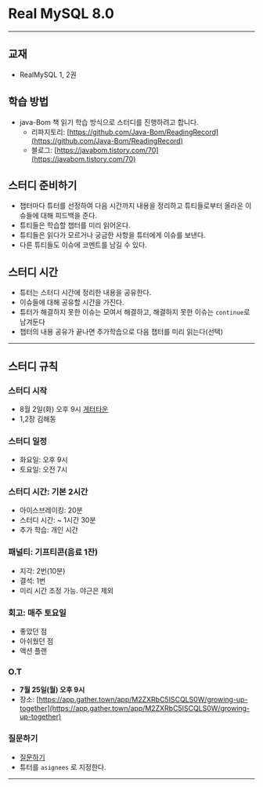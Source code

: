 # Real MySQL 8.0

---

## 교재

- RealMySQL 1, 2권

## 학습 방법

- java-Bom 책 읽기 학습 방식으로 스터디를 진행하려고 합니다.
    - 리파지토리: [https://github.com/Java-Bom/ReadingRecord](https://github.com/Java-Bom/ReadingRecord)
    - 블로그:  [https://javabom.tistory.com/70](https://javabom.tistory.com/70)

## 스터디 준비하기

- 챕터마다 튜터를 선정하여 다음 시간까지 내용을 정리하고 튜티들로부터 올라온 이슈들에 대해 피드백을 준다.
- 튜티들은 학습할 챕터를 미리 읽어온다.
- 튜티들은 읽다가 모르거나 궁금한 사항을 튜터에게 이슈를 보낸다.
- 다른 튜티들도 이슈에 코멘트를 남길 수 있다.

## 스터디 시간

- 튜터는 스터디 시간에 정리한 내용을 공유한다.
- 이슈들에 대해 공유할 시간을 가진다.
- 튜터가 해결하지 못한 이슈는 모여서 해결하고, 해결하지 못한 이슈는 `continue`로 남겨둔다
- 챕터의 내용 공유가 끝나면 추가학습으로 다음 챕터를 미리 읽는다(선택)

---
## 스터디 규칙

### 스터디 시작

- 8월 2일(화) 오후 9시 [게터타운](https://app.gather.town/app/M2ZXRbC5ISCQLS0W/growing-up-together)
- 1,2장 김해동 

### 스터디 일정

- 화요일: 오후 9시
- 토요일: 오전 7시

### 스터디 시간: 기본 2시간

- 아이스브레이킹: 20분
- 스터디 시간: ~ 1시간 30분
- 추가 학습: 개인 시간

### 패널티: 기프티콘(음료 1잔)

- 지각: 2번(10분)
- 결석: 1번
- 미리 시간 조정 가능. 야근은 제외

### 회고: 매주 토요일

- 좋았던 점
- 아쉬웠던 점
- 액션 플랜

### O.T 

- **7월 25일(월) 오후 9시**
- 장소: [https://app.gather.town/app/M2ZXRbC5ISCQLS0W/growing-up-together](https://app.gather.town/app/M2ZXRbC5ISCQLS0W/growing-up-together)


### 질문하기 
- [질문하기](https://github.com/Growing-Up-Together/ReadingRecord/issues/new?asignees=&labels=Real+MySQL+8.0&title=%5B0%EC%9E%A5%5D%20%EC%A7%88%EB%AC%B8%20%EC%A0%9C%EB%AA%A9&body=%3E%20p.%ED%8E%98%EC%9D%B4%EC%A7%80%20%EC%A7%88%EB%AC%B8%20%EB%82%B4%EC%9A%A9)
- 튜터를 `asignees` 로 지정한다.
---
